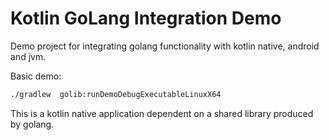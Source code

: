 # Kotlin GoLang Integration Demo

Demo project for integrating golang functionality with kotlin native, android and jvm.

Basic demo:
```bash 
./gradlew  golib:runDemoDebugExecutableLinuxX64
```

This is a kotlin native application dependent on a shared library produced by golang.
